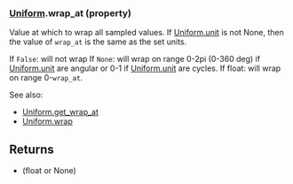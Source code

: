 ### [Uniform](Uniform.md).wrap_at (property)




Value at which to wrap all sampled values.  If [Uniform.unit](Uniform.unit.md) is not None,
then the value of `wrap_at` is the same as the set units.

If `False`: will not wrap
If `None`: will wrap on range 0-2pi (0-360 deg) if [Uniform.unit](Uniform.unit.md) are angular
    or 0-1 if [Uniform.unit](Uniform.unit.md) are cycles.
If float: will wrap on range 0-`wrap_at`.

See also:

* [Uniform.get_wrap_at](Uniform.get_wrap_at.md)
* [Uniform.wrap](Uniform.wrap.md)

Returns
---------
* (float or None)


